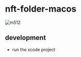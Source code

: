 # nft-folder-macos
![m512](https://github.com/grachyov/nft-folder-macos/assets/7680193/74fcb796-0d77-4bfa-bc92-b7b4d12e2126)

## development
* run the xcode project
